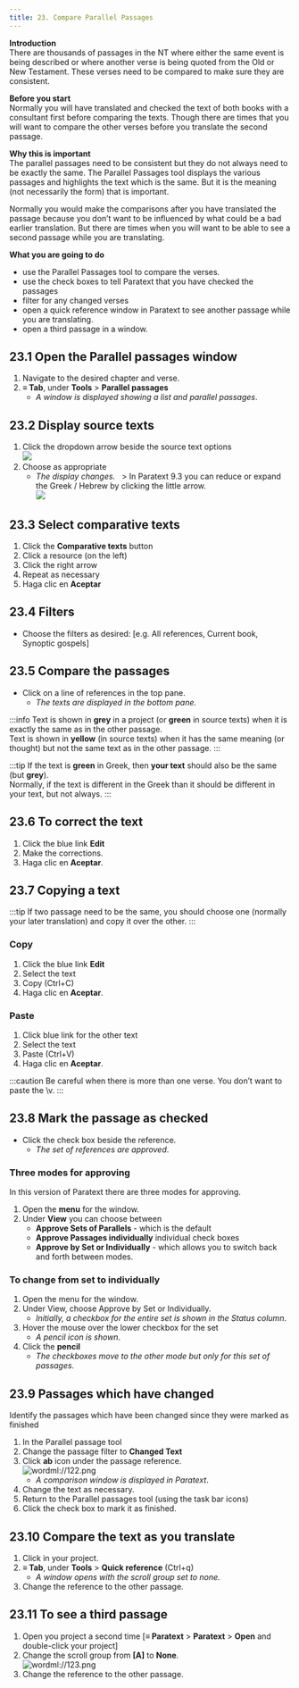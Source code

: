 ```yaml
---
title: 23. Compare Parallel Passages
---
```


**Introduction**  
There are thousands of passages in the NT where either the same event is being described or where another verse is being quoted from the Old or New Testament. These verses need to be compared to make sure they are consistent.

**Before you start**  
Normally you will have translated and checked the text of both books with a consultant first before comparing the texts. Though there are times that you will want to compare the other verses before you translate the second passage.

**Why this is important**  
The parallel passages need to be consistent but they do not always need to be exactly the same. The Parallel Passages tool displays the various passages and highlights the text which is the same. But it is the meaning (not necessarily the form) that is important.

Normally you would make the comparisons after you have translated the passage because you don’t want to be influenced by what could be a bad earlier translation. But there are times when you will want to be able to see a second passage while you are translating.

**What you are going to do**
-  use the Parallel Passages tool to compare the verses.
-  use the check boxes to tell Paratext that you have checked the passages
-  filter for any changed verses
-  open a quick reference window in Paratext to see another passage while you are translating.
-  open a third passage in a window.

## 23.1 Open the Parallel passages window
1.  Navigate to the desired chapter and verse.
1.  **≡ Tab**, under **Tools** \> **Parallel passages**
    -  *A window is displayed showing a list and parallel passages*.

## 23.2 Display source texts
1.  Click the dropdown arrow beside the source text options  
   ![](../media/5de8786f01eb7aacbd277215949e2806.png)
1.  Choose as appropriate
    -  *The display changes.*   > In Paratext 9.3 you can reduce or expand the Greek / Hebrew by clicking the little arrow.  
      ![](../media/parallel-passage-greek-collapse.png)


## 23.3 Select comparative texts
1.  Click the **Comparative texts** button
1.  Click a resource (on the left)
1.  Click the right arrow
1.  Repeat as necessary
1.  Haga clic en **Aceptar**

## 23.4 Filters
-  Choose the filters as desired: [e.g. All references, Current book, Synoptic gospels]

## 23.5 Compare the passages
-  Click on a line of references in the top pane.
    -  *The texts are displayed in the bottom pane.*

:::info
Text is shown in **grey** in a project (or **green** in source texts) when it is exactly the same as in the other passage.  
Text is shown in **yellow** (in source texts) when it has the same meaning (or thought) but not the same text as in the other passage.
:::

:::tip
If the text is **green** in Greek, then **your text** should also be the same (but **grey**).  
Normally, if the text is different in the Greek than it should be different in your text, but not always.
:::

## 23.6 To correct the text
1.  Click the blue link **Edit**
1.  Make the corrections.
1.  Haga clic en **Aceptar**.


## 23.7 Copying a text
:::tip
If two passage need to be the same, you should choose one (normally your later translation) and copy it over the other.
:::
### Copy
1.  Click the blue link **Edit**
1.  Select the text
1.  Copy (Ctrl+C)
1.  Haga clic en **Aceptar**.

### Paste
1.  Click blue link for the other text
1.  Select the text
1.  Paste (Ctrl+V)
1.  Haga clic en **Aceptar**.

:::caution
Be careful when there is more than one verse. You don’t want to paste the \\v.
:::

## 23.8 Mark the passage as checked
-  Click the check box beside the reference.
     -  *The set of references are approved*.

### Three modes for approving
In this version of Paratext there are three modes for approving.
1.  Open the **menu** for the window.
2.  Under **View** you can choose between
     -  **Approve Sets of Parallels** - which is the default
     -  **Approve Passages individually** individual check boxes
     -  **Approve by Set or Individually** - which allows you to switch back and forth between modes.

### To change from set to individually
1.  Open the menu for the window.
1.  Under View, choose Approve by Set or Individually.
    -  *Initially, a checkbox for the entire set is shown in the Status column*.
1.  Hover the mouse over the lower checkbox for the set
    -  *A pencil icon is shown*.
1.  Click the **pencil**
    -  *The checkboxes move to the other mode but only for this set of passages.*


## 23.9 Passages which have changed
Identify the passages which have been changed since they were marked as finished

1.  In the Parallel passage tool
1.  Change the passage filter to **Changed Text**
1.  Click **ab** icon under the passage reference.  
   ![wordml://122.png](../media/ea1d66852c0192c8550330116493c717.png)
    - *A comparison window is displayed in Paratext*.
1.  Change the text as necessary.
1.  Return to the Parallel passages tool (using the task bar icons)
1.  Click the check box to mark it as finished.

## 23.10 Compare the text as you translate
1.  Click in your project.
1.  **≡ Tab**, under **Tools** \> **Quick reference** (Ctrl+q)
    - *A window opens with the scroll group set to none.*
1.  Change the reference to the other passage.

## 23.11 To see a third passage
1.  Open you project a second time [**≡ Paratext** \> **Paratext** \> **Open** and double-click your project]
1.  Change the scroll group from **[A]** to **None**.  
   ![wordml://123.png](../media/d55737ffa1c94445ea7563fcf86f87e2.png)
1.  Change the reference to the other passage.